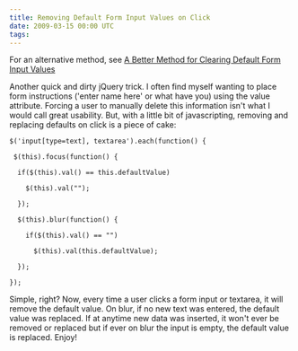```yaml
---
title: Removing Default Form Input Values on Click
date: 2009-03-15 00:00 UTC
tags:
---
```


<p>For an alternative method, see <a href="https://markupboy.com/blog/a-better-method-for-clearing-default-form-input-values/">A Better Method for Clearing Default Form Input Values</a></p></p>
<p>Another quick and dirty jQuery trick.  I often find myself wanting to place form instructions ('enter name here' or what have you) using the value attribute.  Forcing a user to manually delete this information isn't what I would call great usability.  But, with a little bit of javascripting, removing and replacing defaults on click is a piece of cake:</p>
<p><code class="js">$('input[type=text], textarea').each(function() {&nbsp;<br />
 $(this).focus(function() {<br />
&nbsp;&nbsp;if($(this).val() == this.defaultValue)<br />
&nbsp;&nbsp;&nbsp;&nbsp;$(this).val("");<br />
&nbsp;&nbsp;});<br />
&nbsp;&nbsp;$(this).blur(function() {<br />
&nbsp;&nbsp;&nbsp;&nbsp;if($(this).val() == "")<br />
&nbsp;&nbsp; &nbsp; &nbsp;$(this).val(this.defaultValue);<br />
&nbsp;&nbsp;});<br />
});</code></p>
<p>
Simple, right?  Now, every time a user clicks a form input or textarea, it will remove the default value.  On blur, if no new text was entered, the default value was replaced.  If at anytime new data was inserted, it won't ever be removed or replaced but if ever on blur the input is empty, the default value is replaced.  Enjoy!</p>

